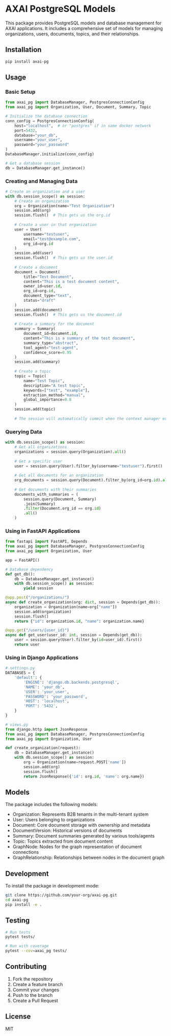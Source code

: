 # AXAI PostgreSQL Models

This package provides PostgreSQL models and database management for AXAI applications. It includes a comprehensive set of models for managing organizations, users, documents, topics, and their relationships.

## Installation

```bash
pip install axai-pg
```

## Usage

### Basic Setup

```python
from axai_pg import DatabaseManager, PostgresConnectionConfig
from axai_pg import Organization, User, Document, Summary, Topic

# Initialize the database connection
conn_config = PostgresConnectionConfig(
    host="localhost",  # or "postgres" if in same docker network
    port=5432,
    database="your_db",
    username="your_user",
    password="your_password"
)
DatabaseManager.initialize(conn_config)

# Get a database session
db = DatabaseManager.get_instance()
```

### Creating and Managing Data

```python
# Create an organization and a user
with db.session_scope() as session:
    # Create an organization
    org = Organization(name="Test Organization")
    session.add(org)
    session.flush()  # This gets us the org.id
    
    # Create a user in that organization
    user = User(
        username="testuser",
        email="test@example.com",
        org_id=org.id
    )
    session.add(user)
    session.flush()  # This gets us the user.id
    
    # Create a document
    document = Document(
        title="Test Document",
        content="This is a test document content",
        owner_id=user.id,
        org_id=org.id,
        document_type="text",
        status="draft"
    )
    session.add(document)
    session.flush()  # This gets us the document.id
    
    # Create a summary for the document
    summary = Summary(
        document_id=document.id,
        content="This is a summary of the test document",
        summary_type="abstract",
        tool_agent="test-agent",
        confidence_score=0.95
    )
    session.add(summary)
    
    # Create a topic
    topic = Topic(
        name="Test Topic",
        description="A test topic",
        keywords=["test", "example"],
        extraction_method="manual",
        global_importance=0.8
    )
    session.add(topic)
    
    # The session will automatically commit when the context manager exits
```

### Querying Data

```python
with db.session_scope() as session:
    # Get all organizations
    organizations = session.query(Organization).all()
    
    # Get a specific user
    user = session.query(User).filter_by(username="testuser").first()
    
    # Get all documents for an organization
    org_documents = session.query(Document).filter_by(org_id=org.id).all()
    
    # Get documents with their summaries
    documents_with_summaries = (
        session.query(Document, Summary)
        .join(Summary)
        .filter(Document.org_id == org.id)
        .all()
    )
```

### Using in FastAPI Applications

```python
from fastapi import FastAPI, Depends
from axai_pg import DatabaseManager, PostgresConnectionConfig
from axai_pg import Organization, User

app = FastAPI()

# Database dependency
def get_db():
    db = DatabaseManager.get_instance()
    with db.session_scope() as session:
        yield session

@app.post("/organizations/")
async def create_organization(org: dict, session = Depends(get_db)):
    organization = Organization(name=org["name"])
    session.add(organization)
    session.flush()
    return {"id": organization.id, "name": organization.name}

@app.get("/users/{user_id}")
async def get_user(user_id: int, session = Depends(get_db)):
    user = session.query(User).filter_by(id=user_id).first()
    return user
```

### Using in Django Applications

```python
# settings.py
DATABASES = {
    'default': {
        'ENGINE': 'django.db.backends.postgresql',
        'NAME': 'your_db',
        'USER': 'your_user',
        'PASSWORD': 'your_password',
        'HOST': 'localhost',
        'PORT': '5432',
    }
}

# views.py
from django.http import JsonResponse
from axai_pg import DatabaseManager, PostgresConnectionConfig
from axai_pg import Organization, User

def create_organization(request):
    db = DatabaseManager.get_instance()
    with db.session_scope() as session:
        org = Organization(name=request.POST['name'])
        session.add(org)
        session.flush()
        return JsonResponse({'id': org.id, 'name': org.name})
```

## Models

The package includes the following models:

- Organization: Represents B2B tenants in the multi-tenant system
- User: Users belonging to organizations
- Document: Core document storage with ownership and metadata
- DocumentVersion: Historical versions of documents
- Summary: Document summaries generated by various tools/agents
- Topic: Topics extracted from document content
- GraphNode: Nodes for the graph representation of document connections
- GraphRelationship: Relationships between nodes in the document graph

## Development

To install the package in development mode:

```bash
git clone https://github.com/your-org/axai-pg.git
cd axai-pg
pip install -e .
```

## Testing

```bash
# Run tests
pytest tests/

# Run with coverage
pytest --cov=axai_pg tests/
```

## Contributing

1. Fork the repository
2. Create a feature branch
3. Commit your changes
4. Push to the branch
5. Create a Pull Request

## License

MIT
